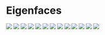 # Eigenfaces

![](python_pca_eigenfaces.png)
![](recreated_images.png)
![](predictions/prediction_0.png)
![](predictions/prediction_1.png)
![](predictions/prediction_2.png)
![](predictions/prediction_3.png)
![](predictions/prediction_4.png)
![](predictions/prediction_5.png)
![](predictions/prediction_6.png)
![](predictions/prediction_7.png)
![](predictions/prediction_8.png)
![](predictions/prediction_9.png)
![](predictions/prediction_10.png)
